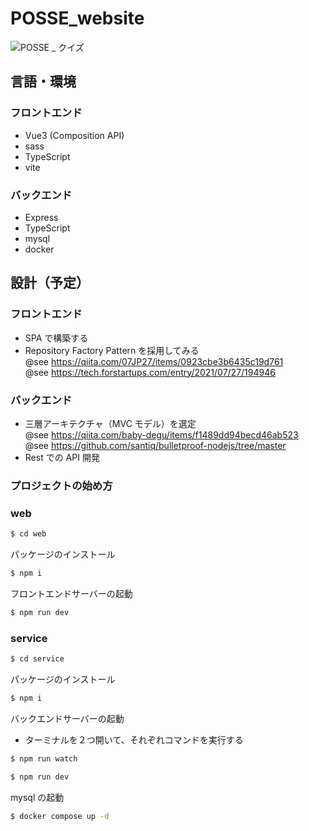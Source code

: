 # POSSE_website

![POSSE _ クイズ](https://github.com/Seiya-Tagami/POSSE_website/assets/107479598/bccb9cd6-ee3b-4d86-b251-fb2d9271cba2)

## 言語・環境

### フロントエンド

- Vue3 (Composition API)
- sass
- TypeScript
- vite

### バックエンド

- Express
- TypeScript
- mysql
- docker

## 設計（予定）

### フロントエンド

- SPA で構築する
- Repository Factory Pattern を採用してみる  
  @see https://qiita.com/07JP27/items/0923cbe3b6435c19d761  
  @see https://tech.forstartups.com/entry/2021/07/27/194946

### バックエンド

- 三層アーキテクチャ（MVC モデル）を選定  
  @see https://qiita.com/baby-degu/items/f1489dd94becd46ab523  
  @see https://github.com/santiq/bulletproof-nodejs/tree/master
- Rest での API 開発

### プロジェクトの始め方

### web

```sh
$ cd web
```

パッケージのインストール

```sh
$ npm i
```

フロントエンドサーバーの起動

```sh
$ npm run dev
```

### service

```sh
$ cd service
```

パッケージのインストール

```sh
$ npm i
```

バックエンドサーバーの起動

- ターミナルを２つ開いて、それぞれコマンドを実行する

```sh
$ npm run watch
```

```sh
$ npm run dev
```

mysql の起動

```sh
$ docker compose up -d
```
